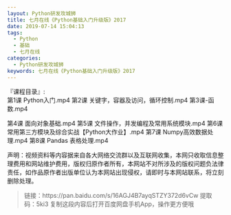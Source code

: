 ```yaml
---
layout: Python研发攻城狮
title: 七月在线《Python基础入门升级版》2017
date: 2019-07-14 15:04:13
tags:
  - Python
  - 基础
  - 七月在线
categories:
  - Python研发攻城狮
keywords: 七月在线《Python基础入门升级版》2017
---
```


『课程目录』:  
第1课 Python入门.mp4
第2课 关键字，容器及访问，循环控制.mp4
第3课-函数.mp4
<!-- more -->  
第4课 面向对象基础.mp4
第5课 文件操作，并发编程及常用系统模块.mp4
第6课 常用第三方模块及综合实战【Python大作业】.mp4
第7课 Numpy高效数据处理.mp4
第8课 Pandas 表格处理.mp4
<div class="post-copyright">
    <div class="post-copyright__author">
      <span class="post-copyright-meta">声明：视频资料等内容据来自各大网络交流群以及互联网收集，本网只收取信息整理费用和网站维护费用，版权归原作者所有，本网站不对所涉及的版权问题负法律责任，如作品原作者出版单位认为本网站出现侵权，请即时与本网站联系，将立刻删除处理。 </span>
    </div>
</div>

<blockquote class="blockquote-center">
链接：https://pan.baidu.com/s/16AGJ4B7ayqSTZY372d6vCw 
提取码：5ki3 
复制这段内容后打开百度网盘手机App，操作更方便哦
</blockquote>

